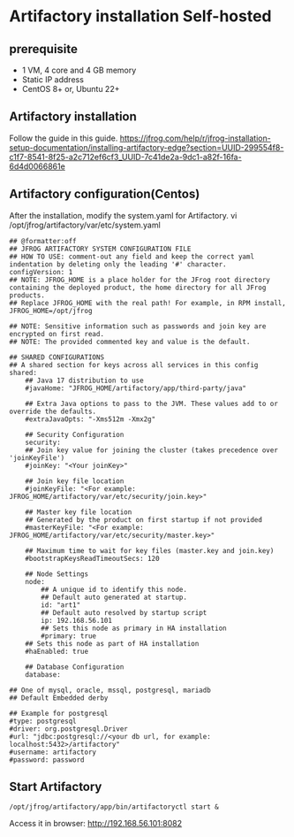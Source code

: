 #  Artifactory installation Self-hosted

## prerequisite
- 1 VM, 4 core and 4 GB memory
- Static IP address
- CentOS 8+ or, Ubuntu 22+
## Artifactory installation
Follow the guide in this guide.
https://jfrog.com/help/r/jfrog-installation-setup-documentation/installing-artifactory-edge?section=UUID-299554f8-c1f7-8541-8f25-a2c712ef6cf3_UUID-7c41de2a-9dc1-a82f-16fa-6d4d0066861e

## Artifactory configuration(Centos)
After the installation, modify the system.yaml for Artifactory.
vi /opt/jfrog/artifactory/var/etc/system.yaml
```
## @formatter:off
## JFROG ARTIFACTORY SYSTEM CONFIGURATION FILE
## HOW TO USE: comment-out any field and keep the correct yaml indentation by deleting only the leading '#' character.
configVersion: 1
## NOTE: JFROG_HOME is a place holder for the JFrog root directory containing the deployed product, the home directory for all JFrog products.
## Replace JFROG_HOME with the real path! For example, in RPM install, JFROG_HOME=/opt/jfrog

## NOTE: Sensitive information such as passwords and join key are encrypted on first read.
## NOTE: The provided commented key and value is the default.

## SHARED CONFIGURATIONS
## A shared section for keys across all services in this config
shared:
    ## Java 17 distribution to use
    #javaHome: "JFROG_HOME/artifactory/app/third-party/java"

    ## Extra Java options to pass to the JVM. These values add to or override the defaults.
    #extraJavaOpts: "-Xms512m -Xmx2g"

    ## Security Configuration
    security:
    ## Join key value for joining the cluster (takes precedence over 'joinKeyFile')
    #joinKey: "<Your joinKey>"

    ## Join key file location
    #joinKeyFile: "<For example: JFROG_HOME/artifactory/var/etc/security/join.key>"

    ## Master key file location
    ## Generated by the product on first startup if not provided
    #masterKeyFile: "<For example: JFROG_HOME/artifactory/var/etc/security/master.key>"

    ## Maximum time to wait for key files (master.key and join.key)
    #bootstrapKeysReadTimeoutSecs: 120

    ## Node Settings
    node:
        ## A unique id to identify this node.
        ## Default auto generated at startup.
        id: "art1"
        ## Default auto resolved by startup script
        ip: 192.168.56.101
        ## Sets this node as primary in HA installation
        #primary: true
    ## Sets this node as part of HA installation
    #haEnabled: true

    ## Database Configuration
    database:

## One of mysql, oracle, mssql, postgresql, mariadb
## Default Embedded derby

## Example for postgresql
#type: postgresql
#driver: org.postgresql.Driver
#url: "jdbc:postgresql://<your db url, for example: localhost:5432>/artifactory"
#username: artifactory
#password: password
```

## Start Artifactory
```
/opt/jfrog/artifactory/app/bin/artifactoryctl start &
```
Access it in browser:
http://192.168.56.101:8082

